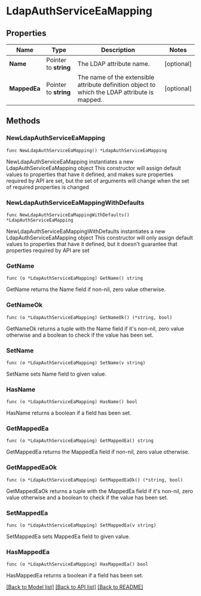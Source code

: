 # LdapAuthServiceEaMapping

## Properties

Name | Type | Description | Notes
------------ | ------------- | ------------- | -------------
**Name** | Pointer to **string** | The LDAP attribute name. | [optional] 
**MappedEa** | Pointer to **string** | The name of the extensible attribute definition object to which the LDAP attribute is mapped. | [optional] 

## Methods

### NewLdapAuthServiceEaMapping

`func NewLdapAuthServiceEaMapping() *LdapAuthServiceEaMapping`

NewLdapAuthServiceEaMapping instantiates a new LdapAuthServiceEaMapping object
This constructor will assign default values to properties that have it defined,
and makes sure properties required by API are set, but the set of arguments
will change when the set of required properties is changed

### NewLdapAuthServiceEaMappingWithDefaults

`func NewLdapAuthServiceEaMappingWithDefaults() *LdapAuthServiceEaMapping`

NewLdapAuthServiceEaMappingWithDefaults instantiates a new LdapAuthServiceEaMapping object
This constructor will only assign default values to properties that have it defined,
but it doesn't guarantee that properties required by API are set

### GetName

`func (o *LdapAuthServiceEaMapping) GetName() string`

GetName returns the Name field if non-nil, zero value otherwise.

### GetNameOk

`func (o *LdapAuthServiceEaMapping) GetNameOk() (*string, bool)`

GetNameOk returns a tuple with the Name field if it's non-nil, zero value otherwise
and a boolean to check if the value has been set.

### SetName

`func (o *LdapAuthServiceEaMapping) SetName(v string)`

SetName sets Name field to given value.

### HasName

`func (o *LdapAuthServiceEaMapping) HasName() bool`

HasName returns a boolean if a field has been set.

### GetMappedEa

`func (o *LdapAuthServiceEaMapping) GetMappedEa() string`

GetMappedEa returns the MappedEa field if non-nil, zero value otherwise.

### GetMappedEaOk

`func (o *LdapAuthServiceEaMapping) GetMappedEaOk() (*string, bool)`

GetMappedEaOk returns a tuple with the MappedEa field if it's non-nil, zero value otherwise
and a boolean to check if the value has been set.

### SetMappedEa

`func (o *LdapAuthServiceEaMapping) SetMappedEa(v string)`

SetMappedEa sets MappedEa field to given value.

### HasMappedEa

`func (o *LdapAuthServiceEaMapping) HasMappedEa() bool`

HasMappedEa returns a boolean if a field has been set.


[[Back to Model list]](../README.md#documentation-for-models) [[Back to API list]](../README.md#documentation-for-api-endpoints) [[Back to README]](../README.md)


